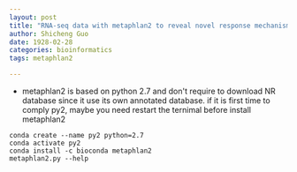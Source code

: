 ```yaml
---
layout: post
title: "RNA-seq data with metaphlan2 to reveal novel response mechanism to bacterial"
author: Shicheng Guo
date: 1928-02-28
categories: bioinformatics
tags: metaphlan2

---
```


* metaphlan2 is based on python 2.7 and don't require to download NR database since it use its own annotated database. if it is first time to comply py2, maybe you need restart the ternimal before install metaphlan2

```
conda create --name py2 python=2.7
conda activate py2
conda install -c bioconda metaphlan2
metaphlan2.py --help
```
